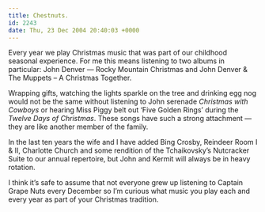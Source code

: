 ```yaml
---
title: Chestnuts.
id: 2243
date: Thu, 23 Dec 2004 20:40:03 +0000
---
```


Every year we play Christmas music that was part of our childhood seasonal experience. For me this means listening to two albums in particular: John Denver — Rocky Mountain Christmas and John Denver & The Muppets – A Christmas Together.  

Wrapping gifts, watching the lights sparkle on the tree and drinking egg nog would not be the same without listening to John serenade *Christmas with Cowboys* or hearing Miss Piggy belt out ‘Five Golden Rings’ during the *Twelve Days of Christmas*. These songs have such a strong attachment — they are like another member of the family.  

In the last ten years the wife and I have added Bing Crosby, Reindeer Room I & II, Charlotte Church and some rendition of the Tchaikovsky’s Nutcracker Suite to our annual repertoire, but John and Kermit will always be in heavy rotation.  

I think it’s safe to assume that not everyone grew up listening to Captain Grape Nuts every December so I’m curious what music you play each and every year as part of your Christmas tradition.





